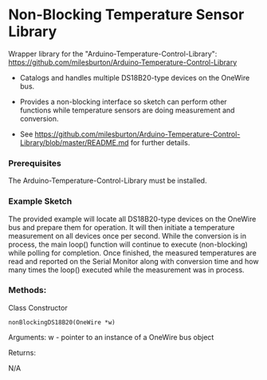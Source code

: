 # Non-Blocking Temperature Sensor Library

Wrapper library for the "Arduino-Temperature-Control-Library":
https://github.com/milesburton/Arduino-Temperature-Control-Library

* Catalogs and handles multiple DS18B20-type devices on the OneWire bus.

* Provides a non-blocking interface so sketch can perform other functions while temperature sensors
  are doing measurement and conversion.
  
* See https://github.com/milesburton/Arduino-Temperature-Control-Library/blob/master/README.md for further details.

### Prerequisites

The Arduino-Temperature-Control-Library must be installed.

### Example Sketch

The provided example will locate all DS18B20-type devices on the OneWire bus and prepare them for operation.
It will then initiate a temperature measurement on all devices once per second. While the conversion is in process,
the main loop() function will continue to execute (non-blocking) while polling for completion. Once finished, the
measured temperatures are read and reported on the Serial Monitor along with conversion time and how many
times the loop() executed while the measurement was in process.

### Methods:

Class Constructor

	nonBlockingDS18B20(OneWire *w)

Arguments:
  w - pointer to an instance of a OneWire bus object
  
Returns:

  N/A
